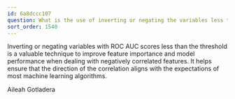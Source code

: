```yaml
---
id: 6a8dccc107
question: What is the use of inverting or negating the variables less than the threshold?
sort_order: 1540
---
```


Inverting or negating variables with ROC AUC scores less than the threshold is a valuable technique to improve feature importance and model performance when dealing with negatively correlated features. It helps ensure that the direction of the correlation aligns with the expectations of most machine learning algorithms.

Aileah Gotladera

